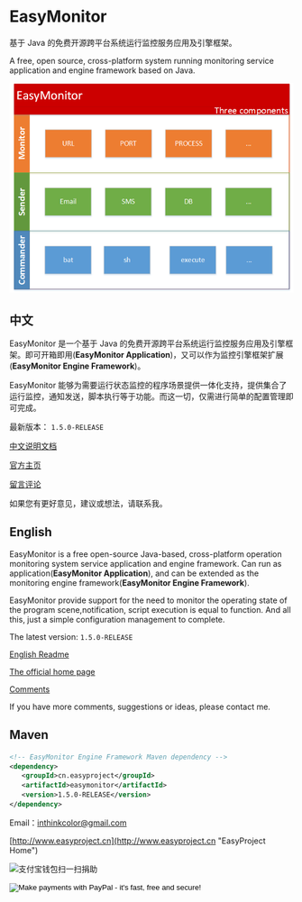 # EasyMonitor


基于 Java 的免费开源跨平台系统运行监控服务应用及引擎框架。

A free, open source, cross-platform system running monitoring service application and engine framework based on Java.


![EasyMonitor](doc/images/EasyMonitor.png)


## 中文

EasyMonitor 是一个基于 Java 的免费开源跨平台系统运行监控服务应用及引擎框架。即可开箱即用(**EasyMonitor Application**)，又可以作为监控引擎框架扩展(**EasyMonitor Engine Framework**)。

EasyMonitor 能够为需要运行状态监控的程序场景提供一体化支持，提供集合了运行监控，通知发送，脚本执行等于功能。而这一切，仅需进行简单的配置管理即可完成。

最新版本： `1.5.0-RELEASE`


[中文说明文档](doc/readme_zh_CN.md)

[官方主页](http://www.easyproject.cn/easymonitor/zh-cn/index.jsp '官方主页')

[留言评论](http://www.easyproject.cn/easymonitor/zh-cn/index.jsp#donation '留言评论')

如果您有更好意见，建议或想法，请联系我。


## English

EasyMonitor is a free open-source Java-based, cross-platform operation monitoring system service application and engine framework. Can run as application(**EasyMonitor Application**), and can be extended as the monitoring engine framework(**EasyMonitor Engine Framework**).

EasyMonitor provide support for the need to monitor the operating state of the program scene,notification, script execution is equal to function. And all this, just a simple configuration management to complete.

The latest version: `1.5.0-RELEASE`

[English Readme](doc/readme_en.md)

[The official home page](http://www.easyproject.cn/easymonitor/en/index.jsp 'The official home page')

[Comments](http://www.easyproject.cn/easymonitor/en/index.jsp#donation 'Comments')

If you have more comments, suggestions or ideas, please contact me.



## Maven

```XML
<!-- EasyMonitor Engine Framework Maven dependency -->
<dependency>
   <groupId>cn.easyproject</groupId>
   <artifactId>easymonitor</artifactId>
   <version>1.5.0-RELEASE</version>
</dependency>
```

Email：<inthinkcolor@gmail.com>

[http://www.easyproject.cn](http://www.easyproject.cn "EasyProject Home")






<img alt="支付宝钱包扫一扫捐助" src="http://www.easyproject.cn/images/s.png"  title="支付宝钱包扫一扫捐助"  height="256" width="256"></img>

<p>
<form action="https://www.paypal.com/cgi-bin/webscr" method="post" target="_blank">
<input type="hidden" name="cmd" value="_xclick">
<input type="hidden" name="business" value="inthinkcolor@gmail.com">
<input type="hidden" name="item_name" value="EasyProject development Donation">
<input type="hidden" name="no_note" value="1">
<input type="hidden" name="tax" value="0">
<input type="image" src="http://www.easyproject.cn/images/paypaldonation5.jpg"  title="PayPal donation"  border="0" name="submit" alt="Make payments with PayPal - it's fast, free and secure!">
</form>
</P>

